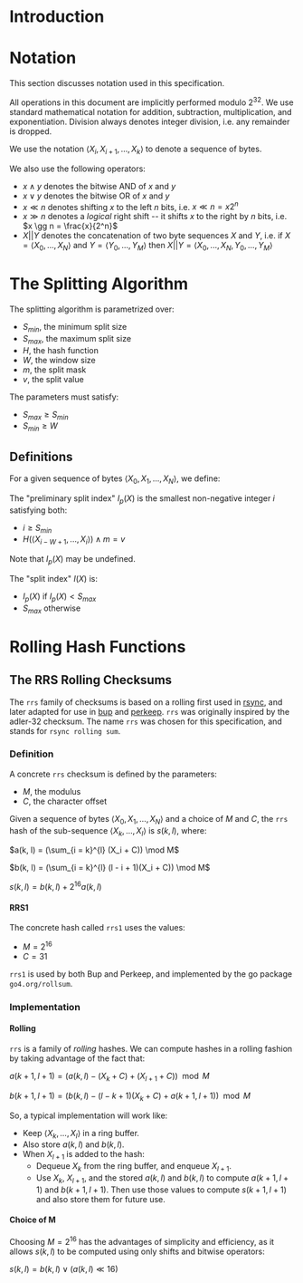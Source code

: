 # Introduction

# Notation

This section discusses notation used in this specification.

All operations in this document are implicitly performed modulo
$2^{32}$. We use standard mathematical notation for addition,
subtraction, multiplication, and exponentiation. Division always
denotes integer division, i.e. any remainder is dropped.

We use the notation $\langle X_i, X_{i+1}, ..., X_k \rangle$ to denote a
sequence of bytes.

We also use the following operators:

- $x \wedge y$ denotes the bitwise AND of $x$ and $y$
- $x \vee y$ denotes the bitwise OR of $x$ and $y$
- $x \ll n$ denotes shifting $x$ to the left $n$ bits, i.e.
  $x \ll n = x2^{n}$
- $x \gg n$ denotes a *logical* right shift -- it shifts $x$ to the
  right by $n$ bits, i.e. $x \gg n = \frac{x}{2^n}$
- $X || Y$ denotes the concatenation of two byte sequences $X$ and $Y$,
  i.e. if $X = \langle X_0, ..., X_N \rangle$ and $Y = \langle Y_0,
  ..., Y_M \rangle$ then $X || Y = \langle X_0, ..., X_N, Y_0, ..., Y_M
  \rangle$

# The Splitting Algorithm

The splitting algorithm is parametrized over:

- $S_{min}$, the minimum split size
- $S_{max}$, the maximum split size
- $H$, the hash function
- $W$, the window size
- $m$, the split mask
- $v$, the split value

The parameters must satisfy:

- $S_{max} \ge S_{min}$
- $S_{min} \ge W$

## Definitions

For a given sequence of bytes $\langle X_0, X_1, ..., X_N \rangle$, we
define:

The "preliminary split index" $I_p(X)$ is the smallest non-negative
integer $i$ satisfying both:

- $i \ge S_{min}$
- $H(\langle X_{i-W+1}, ..., X_i \rangle) \wedge m = v$

Note that $I_p(X)$ may be undefined.

The "split index" $I(X)$ is:

- $I_p(X)$ if $I_p(X) < S_{max}$
- $S_{max}$ otherwise

# Rolling Hash Functions

## The RRS Rolling Checksums

The `rrs` family of checksums is based on a rolling first used
in [rsync][rsync], and later adapted for use in [bup][bup] and
[perkeep][perkeep]. `rrs` was originally inspired by the adler-32
checksum. The name `rrs` was chosen for this specification, and stands
for `rsync rolling sum`.

### Definition

A concrete `rrs` checksum is defined by the parameters:

- $M$, the modulus
- $C$, the character offset

Given a sequence of bytes $\langle X_0, X_1, ..., X_N \rangle$ and a
choice of $M$ and $C$, the `rrs` hash of the sub-sequence $\langle X_k,
..., X_l \rangle$ is $s(k, l)$, where:

$a(k, l) = (\sum_{i = k}^{l} (X_i + C)) \mod M$

$b(k, l) = (\sum_{i = k}^{l} (l - i + 1)(X_i + C)) \mod  M$

$s(k, l) = b(k, l) + 2^{16}a(k, l)$

#### RRS1

The concrete hash called `rrs1` uses the values:

- $M = 2^{16}$
- $C = 31$

`rrs1` is used by both Bup and Perkeep, and implemented by the go
package `go4.org/rollsum`.

### Implementation

#### Rolling

`rrs` is a family of _rolling_ hashes. We can compute hashes in a
rolling fashion by taking advantage of the fact that:

$a(k + 1, l + 1) = (a(k, l) - (X_k + C) + (X_{l+1} + C)) \mod M$

$b(k + 1, l + 1) = (b(k, l) - (l - k + 1)(X_k + C) + a(k + 1, l + 1)) \mod M$

So, a typical implementation will work like:

- Keep $\langle X_k, ..., X_l \rangle$ in a ring buffer.
- Also store $a(k, l)$ and $b(k, l)$.
- When $X_{l+1}$ is added to the hash:
  - Dequeue $X_k$ from the ring buffer, and enqueue $X_{l+1}$.
  - Use $X_k$, $X_{l+1}$, and the stored $a(k, l)$ and $b(k, l)$ to compute
    $a(k + 1, l + 1)$ and $b(k + 1, l + 1)$. Then use those values to
    compute $s(k + 1, l + 1)$ and also store them for future use.

#### Choice of M

Choosing $M = 2^{16}$ has the advantages of simplicity and efficiency,
as it allows $s(k, l)$ to be computed using only shifts and bitwise
operators:

$s(k, l) = b(k, l) \vee (a(k, l) \ll 16)$

[rsync]: https://rsync.samba.org/tech_report/node3.html
[bup]: https://bup.github.io/
[perkeep]: https://perkeep.org/
